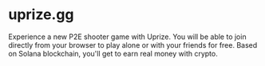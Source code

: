 # uprize.gg
Experience a new P2E shooter game with Uprize. You will be able to join directly from your browser to play alone or with your friends for free. Based on Solana blockchain, you'll get to earn real money with crypto.
